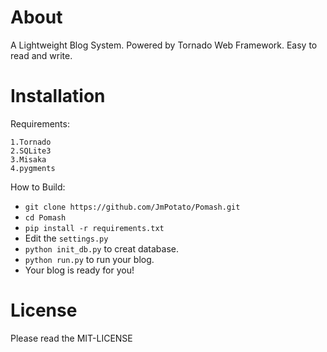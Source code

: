 About
======

A Lightweight Blog System. Powered by Tornado Web Framework. Easy to read and write.

Installation
======

Requirements:

    1.Tornado
    2.SQLite3
    3.Misaka
    4.pygments

How to Build:

* `git clone https://github.com/JmPotato/Pomash.git`
* `cd Pomash`
* `pip install -r requirements.txt`
* Edit the `settings.py`
* `python init_db.py` to creat database.
* `python run.py` to run your blog.
* Your blog is ready for you!

License
=====

Please read the MIT-LICENSE
